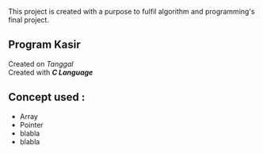 This project is created with a purpose to fulfil algorithm and programming's final project.
## Program Kasir
Created on _Tanggal_ </br>
Created with _**C Language**_ </br>

## Concept used :
- Array
- Pointer
- blabla
- blabla


